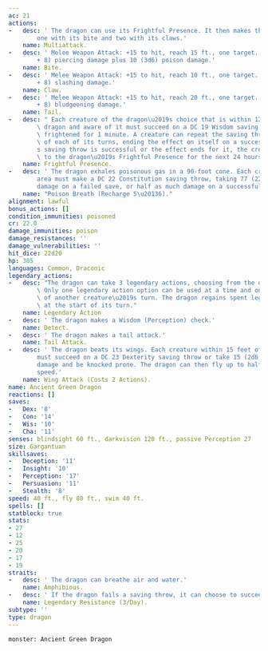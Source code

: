 ```yaml
---
ac: 21
actions:
-   desc: ' The dragon can use its Frightful Presence. It then makes three attacks:
        one with its bite and two with its claws.'
    name: Multiattack.
-   desc: ' Melee Weapon Attack: +15 to hit, reach 15 ft., one target. Hit: 19 (2d10
        + 8) piercing damage plus 10 (3d6) poison damage.'
    name: Bite.
-   desc: ' Melee Weapon Attack: +15 to hit, reach 10 ft., one target. Hit: 22 (4d6
        + 8) slashing damage.'
    name: Claw.
-   desc: ' Melee Weapon Attack: +15 to hit, reach 20 ft., one target. Hit: 17 (2d8
        + 8) bludgeoning damage.'
    name: Tail.
-   desc: " Each creature of the dragon\u2019s choice that is within 120 feet of the\
        \ dragon and aware of it must succeed on a DC 19 Wisdom saving throw or become\
        \ frightened for 1 minute. A creature can repeat the saving throw at the end\
        \ of each of its turns, ending the effect on itself on a success. If a creature\u2019\
        s saving throw is successful or the effect ends for it, the creature is immune\
        \ to the dragon\u2019s Frightful Presence for the next 24 hours."
    name: Frightful Presence.
-   desc: ' The dragon exhales poisonous gas in a 90-foot cone. Each creature in that
        area must make a DC 22 Constitution saving throw, taking 77 (22d6) poison
        damage on a failed save, or half as much damage on a successful one.'
    name: "Poison Breath (Recharge 5\u20136)."
alignment: lawful
bonus_actions: []
condition_immunities: poisoned
cr: 22.0
damage_immunities: poison
damage_resistances: ''
damage_vulnerabilities: ''
hit_dice: 22d20
hp: 385
languages: Common, Draconic
legendary_actions:
-   desc: "The dragon can take 3 legendary actions, choosing from the options below.\
        \ Only one legendary action option can be used at a time and only at the end\
        \ of another creature\u2019s turn. The dragon regains spent legendary actions\
        \ at the start of its turn."
    name: Legendary Action
-   desc: ' The dragon makes a Wisdom (Perception) check.'
    name: Detect.
-   desc: ' The dragon makes a tail attack.'
    name: Tail Attack.
-   desc: ' The dragon beats its wings. Each creature within 15 feet of the dragon
        must succeed on a DC 23 Dexterity saving throw or take 15 (2d6 + 8) bludgeoning
        damage and be knocked prone. The dragon can then fly up to half its flying
        speed.'
    name: Wing Attack (Costs 2 Actions).
name: Ancient Green Dragon
reactions: []
saves:
-   Dex: '8'
-   Con: '14'
-   Wis: '10'
-   Cha: '11'
senses: blindsight 60 ft., darkvision 120 ft., passive Perception 27
size: Gargantuan
skillsaves:
-   Deception: '11'
-   Insight: '10'
-   Perception: '17'
-   Persuasion: '11'
-   Stealth: '8'
speed: 40 ft., fly 80 ft., swim 40 ft.
spells: []
statblock: true
stats:
- 27
- 12
- 25
- 20
- 17
- 19
straits:
-   desc: ' The dragon can breathe air and water.'
    name: Amphibious.
-   desc: ' If the dragon fails a saving throw, it can choose to succeed instead.'
    name: Legendary Resistance (3/Day).
subtype: ''
type: dragon
---
```

```statblock
monster: Ancient Green Dragon
```